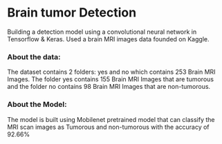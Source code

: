 <h1> Brain tumor Detection </h1>
Building a detection model using a convolutional neural network in Tensorflow & Keras.
Used a brain MRI images data founded on Kaggle.

<h3>About the data:</h3>
The dataset contains 2 folders: yes and no which contains 253 Brain MRI Images. The folder yes contains 155 Brain MRI Images that are tumorous and the folder no contains 98 Brain MRI Images that are non-tumorous.
<h3>About the Model:</h3>
The model is built using Mobilenet pretrained model that can classify the MRI scan images as Tumorous and non-tumorous with the accuracy of 92.66%

